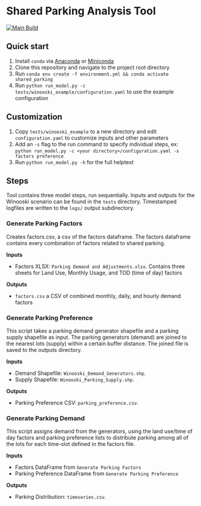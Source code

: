 # Shared Parking Analysis Tool

[![Main Build](https://github.com/RSGInc/shared_parking/actions/workflows/main.yml/badge.svg?branch=main)](https://github.com/RSGInc/shared_parking/actions/workflows/main.yml)

## Quick start

1. Install `conda` via [Anaconda](https://www.anaconda.com/products/individual) or [Miniconda](https://docs.conda.io/en/latest/miniconda.html)
2. Clone this repository and navigate to the project root directory
3. Run `conda env create -f environment.yml && conda activate shared_parking`
4. Run `python run_model.py -c tests/winooski_example/configuration.yaml` to use the example configuration

## Customization

1. Copy `tests/winooski_example` to a new directory and edit `configuration.yaml` to customize inputs and other parameters
2. Add an `-s` flag to the run command to specify individual steps, ex: `python run_model.py -c <your directory>/configuration.yaml -s factors preference`
3. Run `python run_model.py -h` for the full helptext

## Steps

Tool contains three model steps, run sequentially. Inputs and outputs for the Winooski scenario can be found in the `tests` directory. Timestamped logfiles are written to the `logs/` output subdirectory.

### Generate Parking Factors
Creates factors.csv, a csv of the factors dataframe. The factors dataframe contains every combination of factors related to shared parking.

**Inputs**
- Factors XLSX: `Parking Demand and Adjustments.xlsx`. Contains three sheets for Land Use, Monthly Usage, and TOD (time of day) factors

**Outputs**
- `factors.csv` a CSV of combined monthly, daily, and hourly demand factors

### Generate Parking Preference

This script takes a parking demand generator shapefile and a parking supply shapefile as input. The parking generators (demand) are joined to the nearest lots (supply) within a certain buffer distance. The joined file is saved to the outputs directory.

**Inputs**
- Demand Shapefile: `Winooski_Demand_Generators.shp`.
- Supply Shapefile: `Winooski_Parking_Supply.shp`.

**Outputs**
- Parking Preference CSV: `parking_preference.csv`.

### Generate Parking Demand

This script assigns demand from the generators, using the land use/time of day factors and parking preference lists to distribute parking among all of the lots for each time-slot defined in the factors file.

**Inputs**
- Factors DataFrame from `Generate Parking Factors`
- Parking Preference DataFrame from `Generate Parking Preference`

**Outputs**
- Parking Distribution: `timeseries.csv`.
